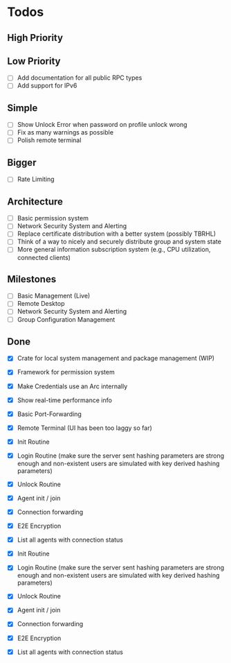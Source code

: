 # Todos

## High Priority

## Low Priority
- [ ] Add documentation for all public RPC types
- [ ] Add support for IPv6

## Simple
- [ ] Show Unlock Error when password on profile unlock wrong
- [ ] Fix as many warnings as possible
- [ ] Polish remote terminal

## Bigger
- [ ] Rate Limiting

## Architecture
- [ ] Basic permission system
- [ ] Network Security System and Alerting
- [ ] Replace certificate distribution with a better system (possibly TBRHL)
- [ ] Think of a way to nicely and securely distribute group and system state
- [ ] More general information subscription system (e.g., CPU utilization, connected clients)

## Milestones
- [ ] Basic Management (Live)
- [ ] Remote Desktop
- [ ] Network Security System and Alerting
- [ ] Group Configuration Management

## Done
- [X] Crate for local system management and package management (WIP)
- [X] Framework for permission system
- [X] Make Credentials use an Arc internally
- [X] Show real-time performance info
- [X] Basic Port-Forwarding
- [x] Remote Terminal (UI has been too laggy so far)
- [x] Init Routine
- [x] Login Routine (make sure the server sent hashing parameters are strong enough and non-existent users are simulated with key derived hashing parameters)
- [x] Unlock Routine
- [x] Agent init / join
- [x] Connection forwarding
- [x] E2E Encryption
- [x] List all agents with connection status

- [x] Init Routine
- [x] Login Routine (make sure the server sent hashing parameters are strong enough and non-existent users are simulated with key derived hashing parameters)
- [x] Unlock Routine
- [x] Agent init / join
- [x] Connection forwarding
- [x] E2E Encryption
- [x] List all agents with connection status
